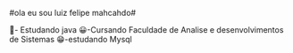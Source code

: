 #ola eu sou luiz felipe mahcahdo#

🎒- Estudando java 
😀-Cursando Faculdade de Analise e desenvolvimentos de Sistemas
😁-estudando Mysql
<!-- in your header -->
<link rel="stylesheet" href="https://cdn.jsdelivr.net/gh/devicons/devicon@latest/devicon.min.css">

<!-- in your body -->
<i class="devicon-devicon-plain"></i>

